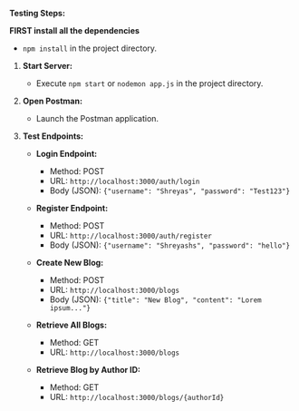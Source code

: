 **Testing Steps:**

**FIRST install all the dependencies**
   - `npm install` in the project directory.

1. **Start Server:**
   - Execute `npm start` or `nodemon app.js` in the project directory.

2. **Open Postman:**
   - Launch the Postman application.

3. **Test Endpoints:**
   - **Login Endpoint:**
     - Method: POST
     - URL: `http://localhost:3000/auth/login`
     - Body (JSON): `{"username": "Shreyas", "password": "Test123"}`

   - **Register Endpoint:**
     - Method: POST
     - URL: `http://localhost:3000/auth/register`
     - Body (JSON): `{"username": "Shreyashs", "password": "hello"}`

   - **Create New Blog:**
     - Method: POST
     - URL: `http://localhost:3000/blogs`
     - Body (JSON): `{"title": "New Blog", "content": "Lorem ipsum..."}`

   - **Retrieve All Blogs:**
     - Method: GET
     - URL: `http://localhost:3000/blogs`

   - **Retrieve Blog by Author ID:**
     - Method: GET
     - URL: `http://localhost:3000/blogs/{authorId}`
